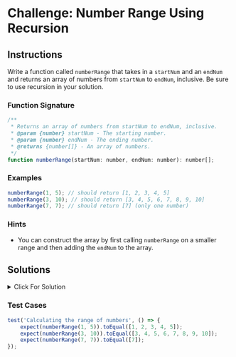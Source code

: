 # Challenge: Number Range Using Recursion

## Instructions

Write a function called `numberRange` that takes in a `startNum` and an `endNum` and returns an array of numbers from `startNum` to `endNum`, inclusive. Be sure to use recursion in your solution.

### Function Signature

```js
/**
 * Returns an array of numbers from startNum to endNum, inclusive.
 * @param {number} startNum - The starting number.
 * @param {number} endNum - The ending number.
 * @returns {number[]} - An array of numbers.
 */
function numberRange(startNum: number, endNum: number): number[];
```

### Examples

```js
numberRange(1, 5); // should return [1, 2, 3, 4, 5]
numberRange(3, 10); // should return [3, 4, 5, 6, 7, 8, 9, 10]
numberRange(7, 7); // should return [7] (only one number)
```

### Hints

-   You can construct the array by first calling `numberRange` on a smaller range and then adding the `endNum` to the array.

## Solutions

<details>
  <summary>Click For Solution</summary>

```js
function numberRange(startNum, endNum) {
    if (startNum === endNum) {
        return [startNum];
    }

    const numbers = numberRange(startNum, endNum - 1);
    numbers.push(endNum);
    return numbers;
}
```

### Explanation

-   We first add our base case and check if the `startNum` is equal to the `endNum`. If so, we return the `startNum` in an array.
-   For the recursive case, we set the variable `numbers` to the function with the startNum and one less than the `endNum`.
-   Then we add the `endNum` to the `numbers` array and return it.

That is the gist of it, but let's go step by step for `numberRange(1, 5)`

Step 1: Since `startNum(1)` is not equal to `endNum(5)`, we move to the recursive block.

Step 2: We make a recursive call to `numberRange(1, 4)`, which will further call `numberRange(1, 3)` and so on, until we reach the base case.

Step 3: The base case is reached when `startNum(1)` becomes equal to endNum (1). At this point, the function returns an array containing just the number 1.

Step 4: The unwinding begins. The result of `numberRange(1, 2)` is now an array `[1, 2]`. Then, the result of `numberRange(1, 3)` is `[1, 2, 3]`, and so on, until we finally get the result of `numberRange(1, 5)` as `[1, 2, 3, 4, 5]`.

The function follows the same recursive process to build the array of numbers, starting with the base case and adding numbers one by one as it unwinds the recursive calls.

</details>

### Test Cases

```js
test('Calculating the range of numbers', () => {
    expect(numberRange(1, 5)).toEqual([1, 2, 3, 4, 5]);
    expect(numberRange(3, 10)).toEqual([3, 4, 5, 6, 7, 8, 9, 10]);
    expect(numberRange(7, 7)).toEqual([7]);
});
```
